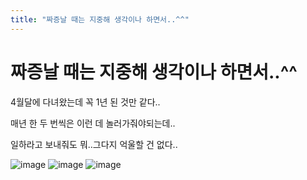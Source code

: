 ```yaml
---
title: "짜증날 때는 지중해 생각이나 하면서..^^"
---
```

# 짜증날 때는 지중해 생각이나 하면서..^^

4월달에 다녀왔는데 꼭 1년 된 것만 같다..

매년 한 두 번씩은 이런 데 놀러가줘야되는데..

일하라고 보내줘도 뭐..그다지 억울할 건 없다..

![image](/assets/images/ec57b9fc9ee045b8ce249921997092d2.gif)
![image](/assets/images/373f153e0e176cb84cf7b8bd96308f4e.gif)
![image](/assets/images/6ed72ec4b45cd486bdc61fce6faf45be.gif)


